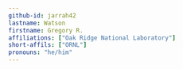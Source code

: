 ```yaml
---
github-id: jarrah42
lastname: Watson
firstname: Gregory R.
affiliations: ["Oak Ridge National Laboratory"]
short-affils: ["ORNL"]
pronouns: "he/him"
---
```

